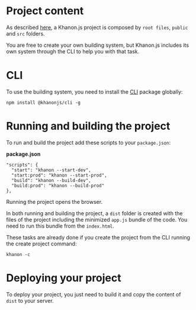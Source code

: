 # Project content

As described [here](http://localhost:3000/getstarted/project-structure), a Khanon.js project is composed by `root files`, `public` and `src` folders.

You are free to create your own building system, but Khanon.js includes its own system through the CLI to help you with that task.

# CLI

To use the building system, you need to install the [CLI](https://www.npmjs.com/package/@khanonjs/cli) package globally:

`npm install @khanonjs/cli -g`

# Running and building the project

To run and build the project add these scripts to your `package.json`:

**package.json**
```
"scripts": {
  "start": "khanon --start-dev",
  "start:prod": "khanon --start-prod",
  "build": "khanon --build-dev",
  "build:prod": "khanon --build-prod"
},
```

Running the project opens the browser.

In both running and building the project, a `dist` folder is created with the files of the project including the minimized `app.js` bundle of the code. You need to run this bundle from the `index.html`.

These tasks are already done if you create the project from the CLI running the create project command:

`khanon -c`

# Deploying your project

To deploy your project, you just need to build it and copy the content of `dist` to your server.